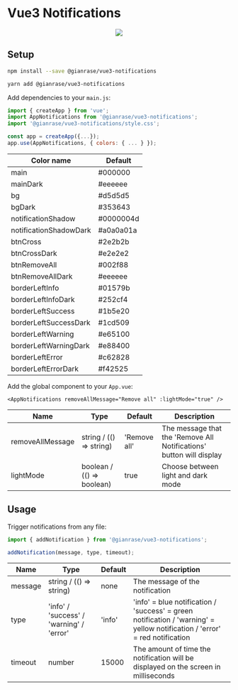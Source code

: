 # Vue3 Notifications

<p align="center">
  <img src="https://i.postimg.cc/8cYh6PWr/notifications-example.png">
</p>

## Setup

```bash
npm install --save @gianrase/vue3-notifications

yarn add @gianrase/vue3-notifications
```

Add dependencies to your `main.js`:

```javascript
import { createApp } from 'vue';
import AppNotifications from '@gianrase/vue3-notifications';
import '@gianrase/vue3-notifications/style.css';

const app = createApp({...});
app.use(AppNotifications, { colors: { ... } });
```

| Color name             | Default   |
| ---------------------- | --------- |
| main                   | #000000   |
| mainDark               | #eeeeee   |
| bg                     | #d5d5d5   |
| bgDark                 | #353643   |
| notificationShadow     | #0000004d |
| notificationShadowDark | #a0a0a01a |
| btnCross               | #2e2b2b   |
| btnCrossDark           | #e2e2e2   |
| btnRemoveAll           | #002f88   |
| btnRemoveAllDark       | #eeeeee   |
| borderLeftInfo         | #01579b   |
| borderLeftInfoDark     | #252cf4   |
| borderLeftSuccess      | #1b5e20   |
| borderLeftSuccessDark  | #1cd509   |
| borderLeftWarning      | #e65100   |
| borderLeftWarningDark  | #e88400   |
| borderLeftError        | #c62828   |
| borderLeftErrorDark    | #f42525   |

Add the global component to your `App.vue`:

```vue
<AppNotifications removeAllMessage="Remove all" :lightMode="true" />
```

| Name             | Type                      | Default      | Description                                                         |
| ---------------- | ------------------------- | ------------ | ------------------------------------------------------------------- |
| removeAllMessage | string / (() => string)   | 'Remove all' | The message that the 'Remove All Notifications' button will display |
| lightMode        | boolean / (() => boolean) | true         | Choose between light and dark mode                                  |

## Usage

Trigger notifications from any file:

```javascript
import { addNotification } from '@gianrase/vue3-notifications';

addNotification(message, type, timeout);
```

| Name    | Type                                     | Default | Description                                                                                                                |
| ------- | ---------------------------------------- | ------- | -------------------------------------------------------------------------------------------------------------------------- |
| message | string / (() => string)                  | none    | The message of the notification                                                                                            |
| type    | 'info' / 'success' / 'warning' / 'error' | 'info'  | 'info' = blue notification / 'success' = green notification / 'warning' = yellow notification / 'error' = red notification |
| timeout | number                                   | 15000   | The amount of time the notification will be displayed on the screen in milliseconds                                        |
